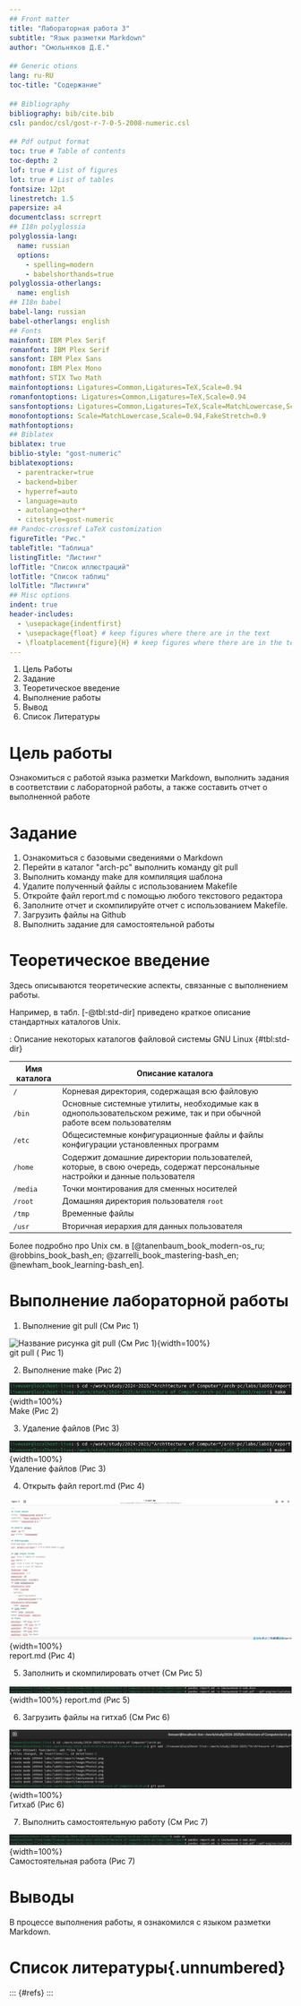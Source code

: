 ```yaml
---
## Front matter
title: "Лабораторная работа 3"
subtitle: "Язык разметки Markdown"
author: "Смольняков Д.Е."

## Generic otions
lang: ru-RU
toc-title: "Содержание"

## Bibliography
bibliography: bib/cite.bib
csl: pandoc/csl/gost-r-7-0-5-2008-numeric.csl

## Pdf output format
toc: true # Table of contents
toc-depth: 2
lof: true # List of figures
lot: true # List of tables
fontsize: 12pt
linestretch: 1.5
papersize: a4
documentclass: scrreprt
## I18n polyglossia
polyglossia-lang:
  name: russian
  options:
	- spelling=modern
	- babelshorthands=true
polyglossia-otherlangs:
  name: english
## I18n babel
babel-lang: russian
babel-otherlangs: english
## Fonts
mainfont: IBM Plex Serif
romanfont: IBM Plex Serif
sansfont: IBM Plex Sans
monofont: IBM Plex Mono
mathfont: STIX Two Math
mainfontoptions: Ligatures=Common,Ligatures=TeX,Scale=0.94
romanfontoptions: Ligatures=Common,Ligatures=TeX,Scale=0.94
sansfontoptions: Ligatures=Common,Ligatures=TeX,Scale=MatchLowercase,Scale=0.94
monofontoptions: Scale=MatchLowercase,Scale=0.94,FakeStretch=0.9
mathfontoptions:
## Biblatex
biblatex: true
biblio-style: "gost-numeric"
biblatexoptions:
  - parentracker=true
  - backend=biber
  - hyperref=auto
  - language=auto
  - autolang=other*
  - citestyle=gost-numeric
## Pandoc-crossref LaTeX customization
figureTitle: "Рис."
tableTitle: "Таблица"
listingTitle: "Листинг"
lofTitle: "Список иллюстраций"
lotTitle: "Список таблиц"
lolTitle: "Листинги"
## Misc options
indent: true
header-includes:
  - \usepackage{indentfirst}
  - \usepackage{float} # keep figures where there are in the text
  - \floatplacement{figure}{H} # keep figures where there are in the text
---
```

 1. Цель Работы   
 2. Задание   
 3. Теоретическое введение   
 5. Выполнение работы   
 6. Вывод   
 7. Список Литературы   
 

# Цель работы
Ознакомиться с работой языка разметки Markdown, выполнить задания в соответствии с лабораторной
работы, а также составить отчет о выполненной работе

# Задание

 1. Ознакомиться с базовыми сведениями о Markdown   
 2. Перейти в каталог "arch-pc" выполнить команду git pull   
 3. Выполнить команду make для компиляция шаблона   
 4. Удалите полученный файлы с использованием Makefile   
 5. Откройте файл report.md c помощью любого текстового редактора   
 6. Заполните отчет и скомпилируйте отчет с использованием Makefile.   
 7. Загрузить файлы на Github   
 8. Выполнить задание для самостоятельной работы   

# Теоретическое введение

Здесь описываются теоретические аспекты, связанные с выполнением работы.

Например, в табл. [-@tbl:std-dir] приведено краткое описание стандартных каталогов Unix.

: Описание некоторых каталогов файловой системы GNU Linux {#tbl:std-dir}

| Имя каталога | Описание каталога                                                                                                          |
|--------------|----------------------------------------------------------------------------------------------------------------------------|
| `/`          | Корневая директория, содержащая всю файловую                                                                               |
| `/bin `      | Основные системные утилиты, необходимые как в однопользовательском режиме, так и при обычной работе всем пользователям     |
| `/etc`       | Общесистемные конфигурационные файлы и файлы конфигурации установленных программ                                           |
| `/home`      | Содержит домашние директории пользователей, которые, в свою очередь, содержат персональные настройки и данные пользователя |
| `/media`     | Точки монтирования для сменных носителей                                                                                   |
| `/root`      | Домашняя директория пользователя  `root`                                                                                   |
| `/tmp`       | Временные файлы                                                                                                            |
| `/usr`       | Вторичная иерархия для данных пользователя                                                                                 |

Более подробно про Unix см. в [@tanenbaum_book_modern-os_ru; @robbins_book_bash_en; @zarrelli_book_mastering-bash_en; @newham_book_learning-bash_en].

# Выполнение лабораторной работы

1. Выполнение git pull (См Рис 1) 

![Название рисунка git pull (См Рис 1)](image/Photo1.jpg){width=100%}    
 git pull ( Рис 1)    

2. Выполнение make (Рис 2) 

![Название рисунка Команда Make (См Рис 2)](image/Photo2.png){width=100%}    
 Make (Рис 2)    
 
3. Удаление файлов (Рис 3) 

![Название рисунка Команда rm (См Рис 3)](image/Photo3.png){width=100%}    
Удаление файлов (Рис 3)

4. Открыть файл report.md (Рис 4) 

![Название рисунка Файл report](image/Photo4.png){width=100%}    
report.md (Рис 4)    

5. Заполнить и скомпилировать отчет (См Рис 5)

![Название рисунка Компиляция отчета](image/Photo5.png){width=100%} 
report.md (Рис 5)    

6. Загрузить файлы на гитхаб (См Рис 6) 

![Название рисунка git_ hub](image/Photo6.png){width=100%}    
Гитхаб (Рис 6)

7. Выполнить самостоятельную работу (См Рис 7)

![Название рисунка Самостоятельная работа](image/Photo7.png){width=100%}    
Самостоятельная работа (Рис 7)
# Выводы
В процессе выполнения работы, я ознакомился с языком разметки Markdown.    

# Список литературы{.unnumbered}

::: {#refs}
:::
